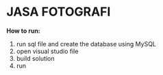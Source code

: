 # JASA FOTOGRAFI #

**How to run:**
1. run sql file and create the database using MySQL
2. open visual studio file
3. build solution
4. run
